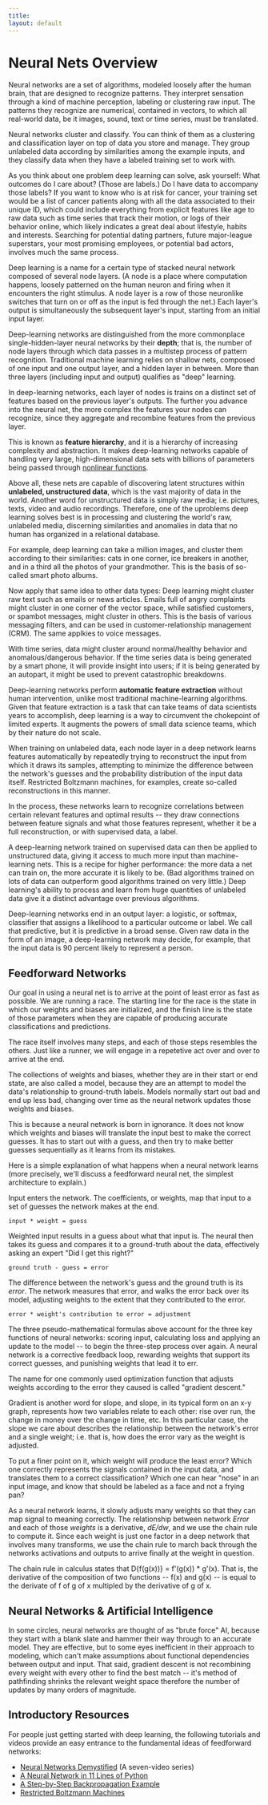 ```yaml
---
title: 
layout: default
---
```


# Neural Nets Overview

Neural networks are a set of algorithms, modeled loosely after the human brain, that are designed to recognize patterns. They interpret sensation through a kind of machine perception, labeling or clustering raw input. The patterns they recognize are numerical, contained in vectors, to which all real-world data, be it images, sound, text or time series, must be translated. 

Neural networks cluster and classify. You can think of them as a clustering and classification layer on top of data you store and manage. They group unlabeled data according by similarities among the example inputs, and they classify data when they have a labeled training set to work with. 

As you think about one problem deep learning can solve, ask yourself: What outcomes do I care about? (Those are labels.) Do I have data to accompany those labels? If you want to know who is at risk for cancer, your training set would be a list of cancer patients along with all the data associated to their unique ID, which could include everything from explicit features like age to raw data such as time series that track their motion, or logs of their behavior online, which likely indicates a great deal about lifestyle, habits and interests. Searching for potential dating partners, future major-league superstars, your most promising employees, or potential bad actors, involves much the same process. 

Deep learning is a name for a certain type of stacked neural network composed of several node layers. (A node is a place where computation happens, loosely patterned on the human neuron and firing when it encounters the right stimulus. A node layer is a row of those neuronlike switches that turn on or off as the input is fed through the net.) Each layer's output is simultaneously the subsequent layer's input, starting from an initial input layer.  

Deep-learning networks are distinguished from the more commonplace single-hidden-layer neural networks by their **depth**; that is, the number of node layers through which data passes in a multistep process of pattern recognition. Traditional machine learning relies on shallow nets, composed of one input and one output layer, and a hidden layer in between. More than three layers (including input and output) qualifies as "deep" learning. 

In deep-learning networks, each layer of nodes is trains on a distinct set of features based on the previous layer's outputs. The further you advance into the neural net, the more complex the features your nodes can recognize, since they aggregate and recombine features from the previous layer. 

This is known as **feature hierarchy**, and it is a hierarchy of increasing complexity and abstraction. It makes deep-learning networks capable of handling very large, high-dimensional data sets with billions of parameters being passed through [nonlinear functions](../glossary.html#nonlineartransformfunction). 

Above all, these nets are capable of discovering latent structures within **unlabeled, unstructured data**, which is the vast majority of data in the world. Another word for unstructured data is simply raw media; i.e. pictures, texts, video and audio recordings. Therefore, one of the uproblems deep learning solves best is in processing and clustering the world's raw, unlabeled media, discerning similarities and anomalies in data that no human has organized in a relational database. 

For example, deep learning can take a million images, and cluster them according to their similarities: cats in one corner, ice breakers in another, and in a third all the photos of your grandmother. This is the basis of so-called smart photo albums. 

Now apply that same idea to other data types: Deep learning might cluster raw text such as emails or news articles. Emails full of angry complaints might cluster in one corner of the vector space, while satisfied customers, or spambot messages, might cluster in others. This is the basis of various messaging filters, and can be used in customer-relationship management (CRM). The same applkies to voice messages. 

With time series, data might cluster around normal/healthy behavior and anomalous/dangerous behavior. If the time series data is being generated by a smart phone, it will provide insight into users; if it is being generated by an autopart, it might be used to prevent catastrophic breakdowns.  

Deep-learning networks perform **automatic feature extraction** without human intervention, unlike most traditional machine-learning algorithms. Given that feature extraction is a task that can take teams of data scientists years to accomplish, deep learning is a way to circumvent the chokepoint of limited experts. It augments the powers of small data science teams, which by their nature do not scale. 

When training on unlabeled data, each node layer in a deep network learns features automatically by repeatedly trying to reconstruct the input from which it draws its samples, attempting to minimize the difference between the network's guesses and the probability distribution of the input data itself. Restricted Boltzmann machines, for examples, create so-called reconstructions in this manner.  

In the process, these networks learn to recognize correlations between certain relevant features and optimal results -- they draw connections between feature signals and what those features represent, whether it be a full reconstruction, or with supervised data, a label. 

A deep-learning network trained on supervised data can then be applied to unstructured data, giving it access to much more input than machine-learning nets. This is a recipe for higher performance: the more data a net can train on, the more accurate it is likely to be. (Bad algorithms trained on lots of data can outperform good algorithms trained on very little.) Deep learning's ability to process and learn from huge quantities of unlabeled data give it a distinct advantage over previous algorithms. 

Deep-learning networks end in an output layer: a logistic, or softmax, classifier that assigns a likelihood to a particular outcome or label. We call that predictive, but it is predictive in a broad sense. Given raw data in the form of an image, a deep-learning network may decide, for example, that the input data is 90 percent likely to represent a person. 

## Feedforward Networks

Our goal in using a neural net is to arrive at the point of least error as fast as possible. We are running a race. The starting line for the race is the state in which our weights and biases are initialized, and the finish line is the state of those parameters when they are capable of producing accurate classifications and predictions. 

The race itself involves many steps, and each of those steps resembles the others. Just like a runner, we will engage in a repetetive act over and over to arrive at the end. 

The collections of weights and biases, whether they are in their start or end state, are also called a model, because they are an attempt to model the data's relationship to ground-truth labels. Models normally start out bad and end up less bad, changing over time as the neural network updates those weights and biases. 

This is because a neural network is born in ignorance. It does not know which weights and biases will translate the input best to make the correct guesses. It has to start out with a guess, and then try to make better guesses sequentially as it learns from its mistakes. 

Here is a simple explanation of what happens when a neural network learns (more precisely, we'll discuss a feedforward neural net, the simplest architecture to explain.)

Input enters the network. The coefficients, or weights, map that input to a set of guesses the network makes at the end. 

    input * weight = guess

Weighted input results in a guess about what that input is. The neural then takes its guess and compares it to a ground-truth about the data, effectively asking an expert "Did I get this right?" 

    ground truth - guess = error

The difference between the network's guess and the ground truth is its *error*. The network measures that error, and walks the error back over its model, adjusting weights to the extent that they contributed to the error. 

    error * weight's contribution to error = adjustment

The three pseudo-mathematical formulas above account for the three key functions of neural networks: scoring input, calculating loss and applying an update to the model -- to begin the three-step process over again. A neural network is a corrective feedback loop, rewarding weights that support its correct guesses, and punishing weights that lead it to err. 

The name for one commonly used optimization function that adjusts weights according to the error they caused is called "gradient descent." 

Gradient is another word for slope, and slope, in its typical form on an x-y graph, represents how two variables relate to each other: rise over run, the change in money over the change in time, etc. In this particular case, the slope we care about describes the relationship between the network's error and a single weight; i.e. that is, how does the error vary as the weight is adjusted. 

To put a finer point on it, which weight will produce the least error? Which one correctly represents the signals contained in the input data, and translates them to a correct classification? Which one can hear "nose" in an input image, and know that should be labeled as a face and not a frying pan?

As a neural network learns, it slowly adjusts many weights so that they can map signal to meaning correctly. The relationship between network *Error* and each of those *weights* is a derivative, *dE/dw*, and we use the chain rule to compute it. Since each weight is just one factor in a deep network that involves many transforms, we use the chain rule to march back through the networks activations and outputs to arrive finally at the weight in question. 

The chain rule in calculus states that D{f(g(x))} = f'(g(x)) * g'(x). That is, the derivative of the composition of two functions -- f(x) and g(x) -- is equal to the derivate of f of g of x multipled by the derivative of g of x. 

## Neural Networks & Artificial Intelligence 

In some circles, neural networks are thought of as "brute force" AI, because they start with a blank slate and hammer their way through to an accurate model. They are effective, but to some eyes inefficient in their approach to modeling, which can't make assumptions about functional dependencies between output and input. That said, gradient descent is not recombining every weight with every other to find the best match -- it's method of pathfinding shrinks the relevant weight space therefore the number of updates by many orders of magnitude. 

## Introductory Resources

For people just getting started with deep learning, the following tutorials and videos provide an easy entrance to the fundamental ideas of feedforward networks:

* [Neural Networks Demystified](https://www.youtube.com/watch?v=bxe2T-V8XRs) (A seven-video series)
* [A Neural Network in 11 Lines of Python](https://iamtrask.github.io/2015/07/12/basic-python-network/)
* [A Step-by-Step Backpropagation Example](http://mattmazur.com/2015/03/17/a-step-by-step-backpropagation-example/)
* [Restricted Boltzmann Machines](../restrictedboltzmannmachine.html)
